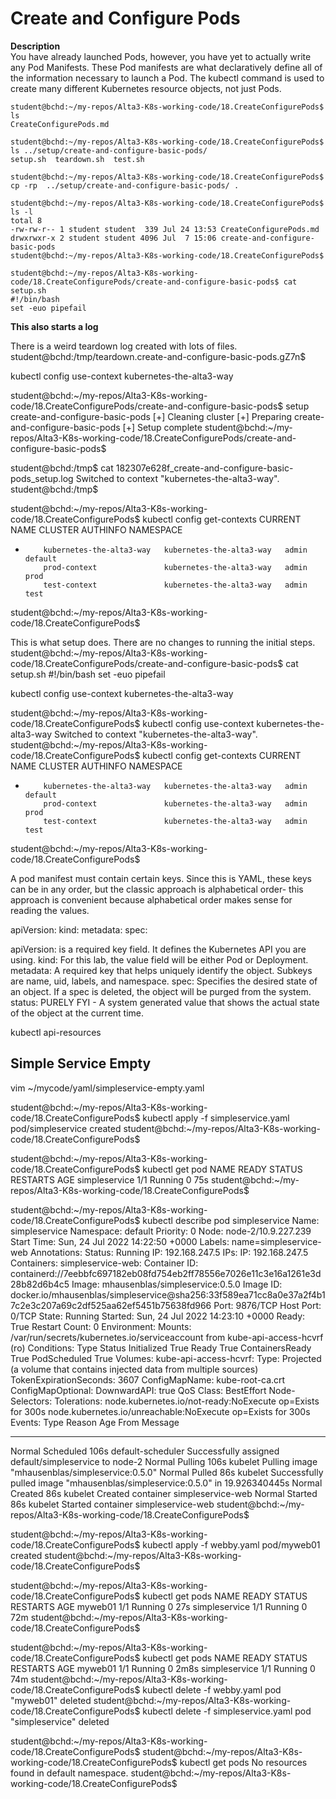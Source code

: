 # Create and Configure Pods

**Description**  
You have already launched Pods, however, you have yet to actually write any Pod Manifests.  These Pod manifests are what declaratively define all of the information necessary 
to launch a Pod.  The kubectl command is used to create many different 
Kubernetes resource objects, not just Pods.

```
student@bchd:~/my-repos/Alta3-K8s-working-code/18.CreateConfigurePods$ ls
CreateConfigurePods.md

student@bchd:~/my-repos/Alta3-K8s-working-code/18.CreateConfigurePods$ ls ../setup/create-and-configure-basic-pods/
setup.sh  teardown.sh  test.sh

student@bchd:~/my-repos/Alta3-K8s-working-code/18.CreateConfigurePods$ cp -rp  ../setup/create-and-configure-basic-pods/ .

student@bchd:~/my-repos/Alta3-K8s-working-code/18.CreateConfigurePods$ ls -l
total 8
-rw-rw-r-- 1 student student  339 Jul 24 13:53 CreateConfigurePods.md
drwxrwxr-x 2 student student 4096 Jul  7 15:06 create-and-configure-basic-pods
student@bchd:~/my-repos/Alta3-K8s-working-code/18.CreateConfigurePods$ 

student@bchd:~/my-repos/Alta3-K8s-working-code/18.CreateConfigurePods/create-and-configure-basic-pods$ cat setup.sh 
#!/bin/bash
set -euo pipefail

```

**This also starts a log**

There is a weird teardown log created with lots of files.
student@bchd:/tmp/teardown.create-and-configure-basic-pods.gZ7n$


kubectl config use-context kubernetes-the-alta3-way

student@bchd:~/my-repos/Alta3-K8s-working-code/18.CreateConfigurePods/create-and-configure-basic-pods$ setup create-and-configure-basic-pods
[+] Cleaning cluster
[+] Preparing create-and-configure-basic-pods
[+] Setup complete
student@bchd:~/my-repos/Alta3-K8s-working-code/18.CreateConfigurePods/create-and-configure-basic-pods$ 


student@bchd:/tmp$ cat 182307e628f_create-and-configure-basic-pods_setup.log
Switched to context "kubernetes-the-alta3-way".
student@bchd:/tmp$ 

student@bchd:~/my-repos/Alta3-K8s-working-code/18.CreateConfigurePods$ kubectl config get-contexts
CURRENT   NAME                       CLUSTER                    AUTHINFO   NAMESPACE
*         kubernetes-the-alta3-way   kubernetes-the-alta3-way   admin      default
          prod-context               kubernetes-the-alta3-way   admin      prod
          test-context               kubernetes-the-alta3-way   admin      test
student@bchd:~/my-repos/Alta3-K8s-working-code/18.CreateConfigurePods$ 

This is what setup does.  There are no changes to running the initial steps.
student@bchd:~/my-repos/Alta3-K8s-working-code/18.CreateConfigurePods/create-and-configure-basic-pods$ cat setup.sh 
#!/bin/bash
set -euo pipefail

kubectl config use-context kubernetes-the-alta3-way


student@bchd:~/my-repos/Alta3-K8s-working-code/18.CreateConfigurePods$ kubectl config use-context kubernetes-the-alta3-way
Switched to context "kubernetes-the-alta3-way".
student@bchd:~/my-repos/Alta3-K8s-working-code/18.CreateConfigurePods$ kubectl config get-contexts
CURRENT   NAME                       CLUSTER                    AUTHINFO   NAMESPACE
*         kubernetes-the-alta3-way   kubernetes-the-alta3-way   admin      default
          prod-context               kubernetes-the-alta3-way   admin      prod
          test-context               kubernetes-the-alta3-way   admin      test
student@bchd:~/my-repos/Alta3-K8s-working-code/18.CreateConfigurePods$ 

A pod manifest must contain certain keys. Since this is YAML, these keys can be in any order, but the classic approach is alphabetical order- this approach is convenient because alphabetical order makes sense for reading the values.

apiVersion:
kind:
metadata:
spec:

apiVersion: is a required key field. It defines the Kubernetes API you are using.
kind: For this lab, the value field will be either Pod or Deployment.
metadata: A required key that helps uniquely identify the object. Subkeys are name, uid, labels, and namespace.
spec: Specifies the desired state of an object. If a spec is deleted, the object will be purged from the system.
status: PURELY FYI - A system generated value that shows the actual state of the object at the current time.

kubectl api-resources

## Simple Service Empty

vim ~/mycode/yaml/simpleservice-empty.yaml


student@bchd:~/my-repos/Alta3-K8s-working-code/18.CreateConfigurePods$ kubectl apply -f simpleservice.yaml 
pod/simpleservice created
student@bchd:~/my-repos/Alta3-K8s-working-code/18.CreateConfigurePods$ 

student@bchd:~/my-repos/Alta3-K8s-working-code/18.CreateConfigurePods$ kubectl get pod
NAME            READY   STATUS    RESTARTS   AGE
simpleservice   1/1     Running   0          75s
student@bchd:~/my-repos/Alta3-K8s-working-code/18.CreateConfigurePods$ 

student@bchd:~/my-repos/Alta3-K8s-working-code/18.CreateConfigurePods$ kubectl describe pod simpleservice 
Name:         simpleservice
Namespace:    default
Priority:     0
Node:         node-2/10.9.227.239
Start Time:   Sun, 24 Jul 2022 14:22:50 +0000
Labels:       name=simpleservice-web
Annotations:  <none>
Status:       Running
IP:           192.168.247.5
IPs:
  IP:  192.168.247.5
Containers:
  simpleservice-web:
    Container ID:   containerd://7eebbfc697182eb08fd754eb2ff78556e7026e11c3e16a1261e3d28b82d6b4c5
    Image:          mhausenblas/simpleservice:0.5.0
    Image ID:       docker.io/mhausenblas/simpleservice@sha256:33f589ea71cc8a0e37a2f4b17c2e3c207a69c2df525aa62ef5451b75638fd966
    Port:           9876/TCP
    Host Port:      0/TCP
    State:          Running
      Started:      Sun, 24 Jul 2022 14:23:10 +0000
    Ready:          True
    Restart Count:  0
    Environment:    <none>
    Mounts:
      /var/run/secrets/kubernetes.io/serviceaccount from kube-api-access-hcvrf (ro)
Conditions:
  Type              Status
  Initialized       True 
  Ready             True 
  ContainersReady   True 
  PodScheduled      True 
Volumes:
  kube-api-access-hcvrf:
    Type:                    Projected (a volume that contains injected data from multiple sources)
    TokenExpirationSeconds:  3607
    ConfigMapName:           kube-root-ca.crt
    ConfigMapOptional:       <nil>
    DownwardAPI:             true
QoS Class:                   BestEffort
Node-Selectors:              <none>
Tolerations:                 node.kubernetes.io/not-ready:NoExecute op=Exists for 300s
                             node.kubernetes.io/unreachable:NoExecute op=Exists for 300s
Events:
  Type    Reason     Age   From               Message
  ----    ------     ----  ----               -------
  Normal  Scheduled  106s  default-scheduler  Successfully assigned default/simpleservice to node-2
  Normal  Pulling    106s  kubelet            Pulling image "mhausenblas/simpleservice:0.5.0"
  Normal  Pulled     86s   kubelet            Successfully pulled image "mhausenblas/simpleservice:0.5.0" in 19.926340445s
  Normal  Created    86s   kubelet            Created container simpleservice-web
  Normal  Started    86s   kubelet            Started container simpleservice-web
student@bchd:~/my-repos/Alta3-K8s-working-code/18.CreateConfigurePods$ 


student@bchd:~/my-repos/Alta3-K8s-working-code/18.CreateConfigurePods$ kubectl apply -f webby.yaml 
pod/myweb01 created
student@bchd:~/my-repos/Alta3-K8s-working-code/18.CreateConfigurePods$ 


student@bchd:~/my-repos/Alta3-K8s-working-code/18.CreateConfigurePods$ kubectl get pods
NAME            READY   STATUS    RESTARTS   AGE
myweb01         1/1     Running   0          27s
simpleservice   1/1     Running   0          72m
student@bchd:~/my-repos/Alta3-K8s-working-code/18.CreateConfigurePods$ 


student@bchd:~/my-repos/Alta3-K8s-working-code/18.CreateConfigurePods$ kubectl get pods
NAME            READY   STATUS    RESTARTS   AGE
myweb01         1/1     Running   0          2m8s
simpleservice   1/1     Running   0          74m
student@bchd:~/my-repos/Alta3-K8s-working-code/18.CreateConfigurePods$ kubectl delete -f webby.yaml 
pod "myweb01" deleted
student@bchd:~/my-repos/Alta3-K8s-working-code/18.CreateConfigurePods$ kubectl delete -f simpleservice.yaml 
pod "simpleservice" deleted

student@bchd:~/my-repos/Alta3-K8s-working-code/18.CreateConfigurePods$ 
student@bchd:~/my-repos/Alta3-K8s-working-code/18.CreateConfigurePods$ kubectl get pods
No resources found in default namespace.
student@bchd:~/my-repos/Alta3-K8s-working-code/18.CreateConfigurePods$ 
